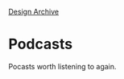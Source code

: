 [Design Archive](https://github.com/danritz/design-archive/blob/master/README.md)

# Podcasts
Pocasts worth listening to again.
